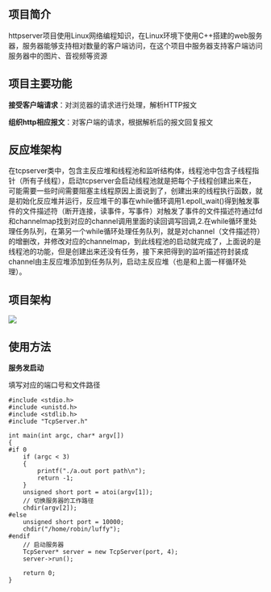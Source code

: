 ## 项目简介

httpserver项目使用Linux网络编程知识，在Linux环境下使用C++搭建的web服务器，服务器能够支持相对数量的客户端访问，在这个项目中服务器支持客户端访问服务器中的图片、音视频等资源



## 项目主要功能



**接受客户端请求**：对浏览器的请求进行处理，解析HTTP报文

**组织http相应报文**：对客户端的请求，根据解析后的报文回复报文



## 反应堆架构





在tcpserver类中，包含主反应堆和线程池和监听结构体，线程池中包含子线程指针（所有子线程），启动tcpserver会启动线程池就是把每个子线程创建出来在，可能需要一些时间需要阻塞主线程原因上面说到了，创建出来的线程执行函数，就是初始化反应堆并运行，反应堆干的事在while循环调用1.epoll_wait()得到触发事件的文件描述符（断开连接，读事件，写事件）对触发了事件的文件描述符通过fd和channelmap找到对应的channel调用里面的读回调写回调,2.在while循环里处理任务队列，在第另一个while循环处理任务队列，就是对channel（文件描述符）的增删改，并修改对应的channelmap，到此线程池的启动就完成了，上面说的是线程池的功能，但是创建出来还没有任务，接下来把得到的监听描述符封装成channel由主反应堆添加到任务队列，启动主反应堆（也是和上面一样循环处理）。



## 项目架构



![](C:\Users\JP\AppData\Roaming\Typora\typora-user-images\image-20240228225543093.png)

## 使用方法





**服务发启动**

填写对应的端口号和文件路径

```
#include <stdio.h>
#include <unistd.h>
#include <stdlib.h>
#include "TcpServer.h"

int main(int argc, char* argv[])
{
#if 0
    if (argc < 3)
    {
        printf("./a.out port path\n");
        return -1;
    }
    unsigned short port = atoi(argv[1]);
    // 切换服务器的工作路径
    chdir(argv[2]);
#else
    unsigned short port = 10000;
    chdir("/home/robin/luffy");
#endif
    // 启动服务器
    TcpServer* server = new TcpServer(port, 4);
    server->run();

    return 0;
}
```

